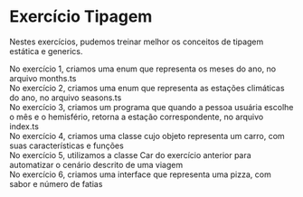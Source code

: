 # Exercício Tipagem

Nestes exercícios, pudemos treinar melhor os conceitos de tipagem estática e generics. <br>

No exercício 1, criamos uma enum que representa os meses do ano, no arquivo months.ts <br>
No exercício 2, criamos uma enum que representa as estações climáticas do ano, no arquivo seasons.ts <br>
No exercício 3, criamos um programa que quando a pessoa usuária escolhe o mês e o hemisfério, retorna a estação correspondente, no arquivo index.ts <br>
No exercício 4, criamos uma classe cujo objeto representa um carro, com suas características e funções <br>
No exercício 5, utilizamos a classe Car do exercício anterior para automatizar o cenário descrito de uma viagem <br>
No exercício 6, criamos uma interface que representa uma pizza, com sabor e número de fatias
